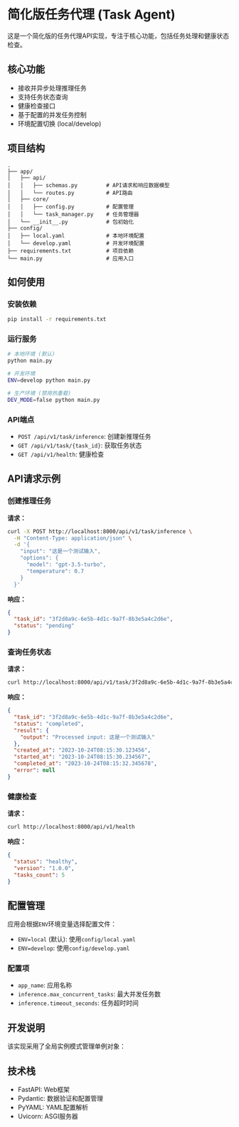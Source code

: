 # 简化版任务代理 (Task Agent)

这是一个简化版的任务代理API实现，专注于核心功能，包括任务处理和健康状态检查。

## 核心功能

- 接收并异步处理推理任务
- 支持任务状态查询
- 健康检查接口
- 基于配置的并发任务控制
- 环境配置切换 (local/develop)

## 项目结构

```
.
├── app/
│   ├── api/
│   │   ├── schemas.py         # API请求和响应数据模型
│   │   └── routes.py          # API路由
│   ├── core/
│   │   ├── config.py          # 配置管理
│   │   └── task_manager.py    # 任务管理器
│   └── __init__.py            # 包初始化
├── config/
│   ├── local.yaml             # 本地环境配置
│   └── develop.yaml           # 开发环境配置
├── requirements.txt           # 项目依赖
└── main.py                    # 应用入口
```

## 如何使用

### 安装依赖

```bash
pip install -r requirements.txt
```

### 运行服务

```bash
# 本地环境 (默认)
python main.py

# 开发环境
ENV=develop python main.py

# 生产环境 (禁用热重载)
DEV_MODE=false python main.py
```

### API端点

- `POST /api/v1/task/inference`: 创建新推理任务
- `GET /api/v1/task/{task_id}`: 获取任务状态
- `GET /api/v1/health`: 健康检查

## API请求示例

### 创建推理任务

**请求：**

```bash
curl -X POST http://localhost:8000/api/v1/task/inference \
  -H "Content-Type: application/json" \
  -d '{
    "input": "这是一个测试输入",
    "options": {
      "model": "gpt-3.5-turbo",
      "temperature": 0.7
    }
  }'
```

**响应：**

```json
{
  "task_id": "3f2d8a9c-6e5b-4d1c-9a7f-8b3e5a4c2d6e",
  "status": "pending"
}
```

### 查询任务状态

**请求：**

```bash
curl http://localhost:8000/api/v1/task/3f2d8a9c-6e5b-4d1c-9a7f-8b3e5a4c2d6e
```

**响应：**

```json
{
  "task_id": "3f2d8a9c-6e5b-4d1c-9a7f-8b3e5a4c2d6e",
  "status": "completed",
  "result": {
    "output": "Processed input: 这是一个测试输入"
  },
  "created_at": "2023-10-24T08:15:30.123456",
  "started_at": "2023-10-24T08:15:30.234567",
  "completed_at": "2023-10-24T08:15:32.345678",
  "error": null
}
```

### 健康检查

**请求：**

```bash
curl http://localhost:8000/api/v1/health
```

**响应：**

```json
{
  "status": "healthy",
  "version": "1.0.0",
  "tasks_count": 5
}
```

## 配置管理

应用会根据`ENV`环境变量选择配置文件：

- `ENV=local` (默认): 使用`config/local.yaml`
- `ENV=develop`: 使用`config/develop.yaml`

### 配置项

- `app_name`: 应用名称
- `inference.max_concurrent_tasks`: 最大并发任务数
- `inference.timeout_seconds`: 任务超时时间

## 开发说明

该实现采用了全局实例模式管理单例对象：


## 技术栈

- FastAPI: Web框架
- Pydantic: 数据验证和配置管理
- PyYAML: YAML配置解析
- Uvicorn: ASGI服务器 
